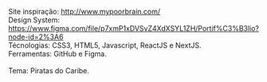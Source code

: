 Site inspiração: http://www.mypoorbrain.com/<br>
Design System: https://www.figma.com/file/p7xmP1xDVSvZ4XdXSYL1ZH/Portif%C3%B3lio?node-id=2%3A6<br>
Técnologias: CSS3, HTML5, Javascript, ReactJS e NextJS.<br>
Ferramentas: GitHub e Figma.
<br>
<br>
Tema: Piratas do Caribe.<br>
